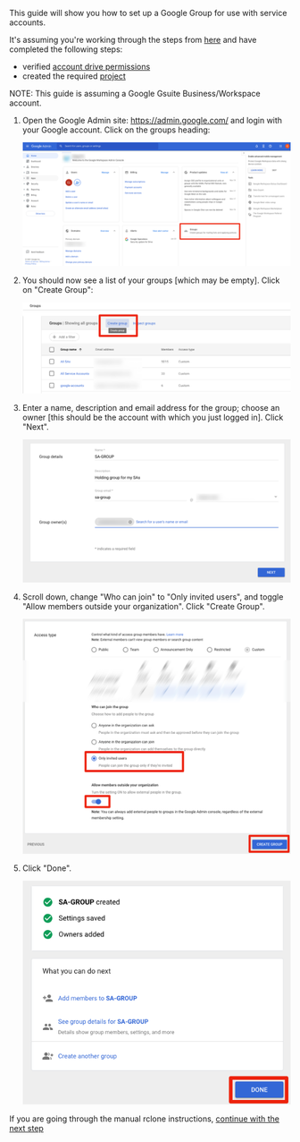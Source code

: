 This guide will show you how to set up a Google Group for use with service accounts.

It's assuming you're working through the steps from [here](rclone-manual.md) and have completed the following steps:

  - verified [account drive permissions](google-account-perms.md)
  - created the required [project](google-project-setup.md)

NOTE: This guide is assuming a Google Gsuite Business/Workspace account.

1. Open the Google Admin site: https://admin.google.com/ and login with your Google account.  Click on the groups heading:

   ![](../images/google-group/01-admin-top-level.png)

2. You should now see a list of your groups [which may be empty].  Click on "Create Group":

   ![](../images/google-group/02-create-group.png)

3. Enter a name, description and email address for the group; choose an owner [this should be the account with which you just logged in]. Click "Next".

   ![](../images/google-group/03-group-detail.png)

4. Scroll down, change "Who can join" to "Only invited users", and toggle "Allow members outside your organization". Click "Create Group".

   ![](../images/google-group/04-group-settings.png)

5. Click "Done".

   ![](../images/google-group/05-group-end.png)

If you are going through the manual rclone instructions, [continue with the next step](../rclone-manual#step-4-set-up-the-gcloud-sdk)
